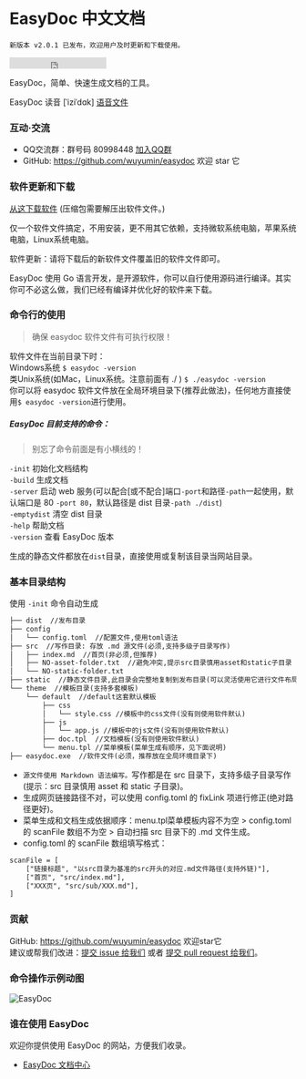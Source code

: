 # EasyDoc 中文文档

`新版本 v2.0.1 已发布，欢迎用户及时更新和下载使用。`

<iframe src="https://ghbtns.com/github-btn.html?user=wuyumin&repo=easydoc&type=star&count=true" frameborder="0" scrolling="0" width="170px" height="20px"></iframe>

EasyDoc，简单、快速生成文档的工具。

EasyDoc 读音 [ˈiziˈdɑk] [语音文件](https://wuyumin.github.io/easydoc/dist/static/EasyDoc.mp3)

### 互动·交流

- QQ交流群：群号码 80998448 [加入QQ群](https://shang.qq.com/wpa/qunwpa?idkey=e8c0258f779fa73a7d503871d2ff0f8da5698233b79f4e29836471a1d7491494)
- GitHub: <https://github.com/wuyumin/easydoc> 欢迎 star 它

### 软件更新和下载

[从这下载软件](https://github.com/wuyumin/easydoc/releases) (压缩包需要解压出软件文件。)

仅一个软件文件搞定，不用安装，更不用其它依赖，支持微软系统电脑，苹果系统电脑，Linux系统电脑。

软件更新：请将下载后的新软件文件覆盖旧的软件文件即可。

EasyDoc 使用 Go 语言开发，是开源软件，你可以自行使用源码进行编译。其实你可不必这么做，我们已经有编译并优化好的软件来下载。

### 命令行的使用

> 确保 easydoc 软件文件有可执行权限！

软件文件在当前目录下时：  
Windows系统 `$ easydoc -version`  
类Unix系统(如Mac，Linux系统。注意前面有 ./ ) `$ ./easydoc -version`  
你可以将 easydoc 软件文件放在全局环境目录下(推荐此做法)，任何地方直接使用`$ easydoc -version`进行使用。  

##### EasyDoc 目前支持的命令：  

> 别忘了命令前面是有小横线的！

`-init` 初始化文档结构  
`-build` 生成文档  
`-server` 启动 web 服务(可以配合[或不配合]端口`-port`和路径`-path`一起使用，默认端口是 80 `-port 80`，默认路径是 dist 目录`-path ./dist`)  
`-emptydist` 清空 dist 目录  
`-help` 帮助文档  
`-version` 查看 EasyDoc 版本  

生成的静态文件都放在`dist`目录，直接使用或复制该目录当网站目录。

### 基本目录结构

使用 `-init` 命令自动生成

```html
├── dist  //发布目录
├── config
│   └── config.toml  //配置文件,使用toml语法
├── src  //写作目录: 存放 .md 源文件(必须,支持多级子目录写作)
│   ├── index.md  //首页(非必须,但推荐)
│   ├── NO-asset-folder.txt  //避免冲突,提示src目录慎用asset和static子目录
│   └── NO-static-folder.txt
├── static  //静态文件目录,此目录会完整地复制到发布目录(可以灵活使用它进行文件布局)
└── theme  //模板目录(支持多套模板)
    └── default  //default这套默认模板
        ├── css
        │   └── style.css //模板中的css文件(没有则使用软件默认)
        ├── js
        │   └── app.js //模板中的js文件(没有则使用软件默认)
        ├── doc.tpl  //文档模板(没有则使用软件默认)
        └── menu.tpl //菜单模板(菜单生成有顺序，见下面说明)
├── easydoc.exe  //软件文件(必须，推荐放在全局环境目录下)
```

- `源文件使用 Markdown 语法编写。`写作都是在 src 目录下，支持多级子目录写作(提示：src 目录慎用 asset 和 static 子目录)。
- 生成网页链接路径不对，可以使用 config.toml 的 fixLink 项进行修正(绝对路径更好)。
- 菜单生成和文档生成依据顺序：menu.tpl菜单模板内容不为空 > config.toml的 scanFile 数组不为空 > 自动扫描 src 目录下的 .md 文件生成。
- config.toml 的 scanFile 数组填写格式：
```html
scanFile = [
	["链接标题", "以src目录为基准的src开头的对应.md文件路径(支持外链)"],
	["首页", "src/index.md"],
	["XXX页", "src/sub/XXX.md"],
]
```

### 贡献

GitHub: <https://github.com/wuyumin/easydoc> 欢迎star它  
建议或帮我们改进：[提交 issue 给我们](https://github.com/wuyumin/easydoc/issues) 或者 [提交 pull request 给我们](https://github.com/wuyumin/easydoc/pulls)。

### 命令操作示例动图

![EasyDoc](https://wuyumin.github.io/easydoc/dist/static/EasyDoc.gif)

### 谁在使用 EasyDoc

欢迎你提供使用 EasyDoc 的网站，方便我们收录。

- [EasyDoc 文档中心](https://wuyumin.github.io/easydoc)
